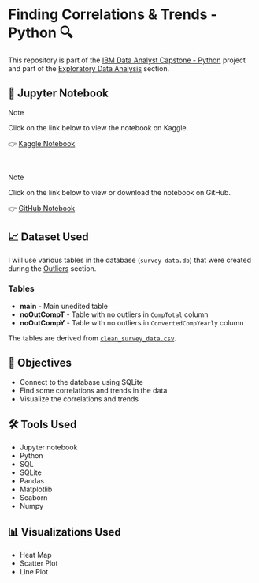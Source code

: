 # Finding Correlations & Trends - Python 🔍

<p>This repository is part of the <a href = 'https://github.com/FaiLuReH3Ro/ibm-da-capstone-py'>IBM Data Analyst Capstone - Python</a> project and part of the <a href = 'https://github.com/FaiLuReH3Ro/ibm-da-capstone-py?tab=readme-ov-file#exploratory-data'>Exploratory Data Analysis</a> section.</p>

## 📓 Jupyter Notebook

> [!NOTE]
> Click on the link below to view the notebook on Kaggle.

👉 [Kaggle Notebook](https://www.kaggle.com/code/failureh3ro/finding-correlations-trends-python)

<br>

> [!NOTE]
> Click on the link below to view or download the notebook on GitHub.

👉 [GitHub Notebook](https://github.com/FaiLuReH3Ro/correlations-py/blob/main/Finding_Correlations.ipynb)

## 📈 Dataset Used

I will use various tables in the database (`survey-data.db`) that were created during the [Outliers](https://github.com/FaiLuReH3Ro/outliers-py) section.

### Tables

* __main__ - Main unedited table
* __noOutCompT__ - Table with no outliers in `CompTotal` column
* __noOutCompY__ - Table with no outliers in `ConvertedCompYearly` column

The tables are derived from [`clean_survey_data.csv`](https://www.kaggle.com/datasets/failureh3ro/stack-overflow-survey-2024-cleaned-data).

## 🚀 Objectives

* Connect to the database using SQLite
* Find some correlations and trends in the data
* Visualize the correlations and trends

## 🛠️ Tools Used

* Jupyter notebook
* Python
* SQL
* SQLite
* Pandas
* Matplotlib
* Seaborn
* Numpy

## 📊 Visualizations Used

* Heat Map
* Scatter Plot
* Line Plot
